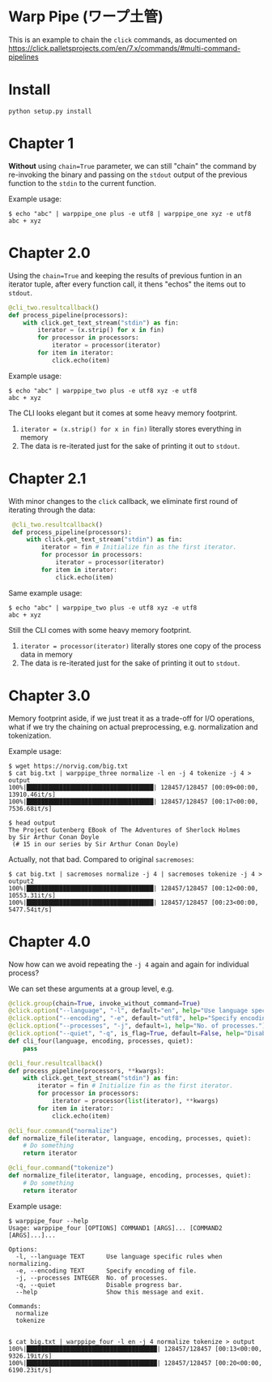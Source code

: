 # Warp Pipe (ワープ土管)

This is an example to chain the `click` commands, as documented on https://click.palletsprojects.com/en/7.x/commands/#multi-command-pipelines

# Install

```
python setup.py install
```

# Chapter 1

**Without** using `chain=True` parameter, we can still "chain" the command by re-invoking the binary and passing on the `stdout` output of the previous function to the `stdin` to the current function.

Example usage:

```
$ echo "abc" | warppipe_one plus -e utf8 | warppipe_one xyz -e utf8
abc + xyz
```

# Chapter 2.0

Using the `chain=True` and keeping the results of previous funtion in an iterator tuple, after every function call, it thens "echos" the items out to `stdout`.

```python
@cli_two.resultcallback()
def process_pipeline(processors):
    with click.get_text_stream("stdin") as fin:
        iterator = (x.strip() for x in fin)
        for processor in processors:
            iterator = processor(iterator)
        for item in iterator:
            click.echo(item)
```

Example usage:

```
$ echo "abc" | warppipe_two plus -e utf8 xyz -e utf8
abc + xyz
```

The CLI looks elegant but it comes at some heavy memory footprint.

 1. `iterator = (x.strip() for x in fin)` literally stores everything in memory
 2. The data is re-iterated just for the sake of printing it out to `stdout`.

 # Chapter 2.1

 With minor changes to the `click` callback, we eliminate first round of iterating through the data:

```python
 @cli_two.resultcallback()
 def process_pipeline(processors):
     with click.get_text_stream("stdin") as fin:
         iterator = fin # Initialize fin as the first iterator.
         for processor in processors:
             iterator = processor(iterator)
         for item in iterator:
             click.echo(item)
```

Same example usage:

```
$ echo "abc" | warppipe_two plus -e utf8 xyz -e utf8
abc + xyz
```

Still the CLI comes with some heavy memory footprint.

 1. `iterator = processor(iterator)` literally stores one copy of the process data in memory
 2. The data is re-iterated just for the sake of printing it out to `stdout`.

# Chapter 3.0

Memory footprint aside, if we just treat it as a trade-off for I/O operations, what if we try the chaining on actual preprocessing, e.g. normalization and tokenization.

Example usage:

```
$ wget https://norvig.com/big.txt
$ cat big.txt | warppipe_three normalize -l en -j 4 tokenize -j 4 > output
100%|███████████████████████████████████| 128457/128457 [00:09<00:00, 13910.46it/s]
100%|███████████████████████████████████| 128457/128457 [00:17<00:00, 7536.68it/s]

$ head output
The Project Gutenberg EBook of The Adventures of Sherlock Holmes
by Sir Arthur Conan Doyle
 (# 15 in our series by Sir Arthur Conan Doyle)
```

Actually, not that bad. Compared to original `sacremoses`:

```
$ cat big.txt | sacremoses normalize -j 4 | sacremoses tokenize -j 4 > output2
100%|███████████████████████████████████| 128457/128457 [00:12<00:00, 10553.31it/s]
100%|███████████████████████████████████| 128457/128457 [00:23<00:00, 5477.54it/s]
```

# Chapter 4.0

Now how can we avoid repeating the `-j 4` again and again for individual process?

We can set these arguments at a group level, e.g.

```python
@click.group(chain=True, invoke_without_command=True)
@click.option("--language", "-l", default="en", help="Use language specific rules when normalizing.")
@click.option("--encoding", "-e", default="utf8", help="Specify encoding of file.")
@click.option("--processes", "-j", default=1, help="No. of processes.")
@click.option("--quiet", "-q", is_flag=True, default=False, help="Disable progress bar.")
def cli_four(language, encoding, processes, quiet):
    pass

@cli_four.resultcallback()
def process_pipeline(processors, **kwargs):
    with click.get_text_stream("stdin") as fin:
        iterator = fin # Initialize fin as the first iterator.
        for processor in processors:
            iterator = processor(list(iterator), **kwargs)
        for item in iterator:
            click.echo(item)

@cli_four.command("normalize")
def normalize_file(iterator, language, encoding, processes, quiet):
    # Do something
    return iterator

@cli_four.command("tokenize")
def normalize_file(iterator, language, encoding, processes, quiet):
    # Do something
    return iterator
```

Example usage:

```
$ warppipe_four --help
Usage: warppipe_four [OPTIONS] COMMAND1 [ARGS]... [COMMAND2 [ARGS]...]...

Options:
  -l, --language TEXT      Use language specific rules when normalizing.
  -e, --encoding TEXT      Specify encoding of file.
  -j, --processes INTEGER  No. of processes.
  -q, --quiet              Disable progress bar.
  --help                   Show this message and exit.

Commands:
  normalize
  tokenize


$ cat big.txt | warppipe_four -l en -j 4 normalize tokenize > output
100%|████████████████████████████████████| 128457/128457 [00:13<00:00, 9326.19it/s]
100%|████████████████████████████████████| 128457/128457 [00:20<00:00, 6190.23it/s]
```
